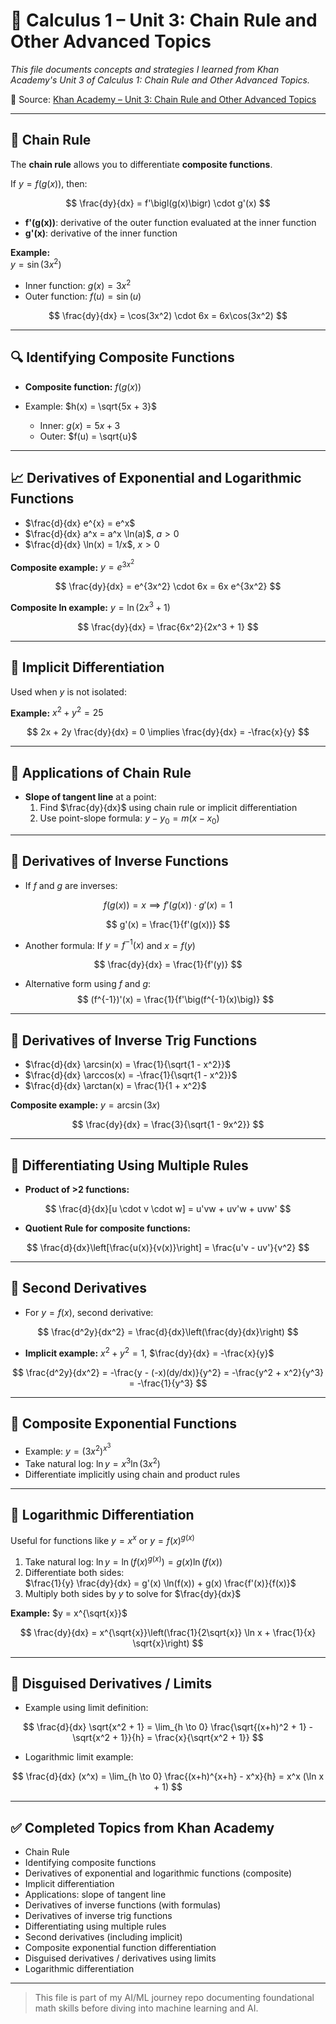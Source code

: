 # 📘 Calculus 1 – Unit 3: Chain Rule and Other Advanced Topics

*This file documents concepts and strategies I learned from Khan Academy's Unit 3 of Calculus 1: Chain Rule and Other Advanced Topics.*

🔗 Source: [Khan Academy – Unit 3: Chain Rule and Other Advanced Topics](https://www.khanacademy.org/math/calculus-1/cs1-derivatives-chain-rule-and-other-advanced-topics)

---

## 📌 Chain Rule

The **chain rule** allows you to differentiate **composite functions**.

If $y = f(g(x))$, then:

$$
\frac{dy}{dx} = f'\bigl(g(x)\bigr) \cdot g'(x)
$$

* **f'(g(x))**: derivative of the outer function evaluated at the inner function  
* **g'(x)**: derivative of the inner function

**Example:**  
$y = \sin(3x^2)$

* Inner function: $g(x) = 3x^2$  
* Outer function: $f(u) = \sin(u)$

$$
\frac{dy}{dx} = \cos(3x^2) \cdot 6x = 6x\cos(3x^2)
$$

---

## 🔍 Identifying Composite Functions

* **Composite function:** $f(g(x))$  
* Example: $h(x) = \sqrt{5x + 3}$

  * Inner: $g(x) = 5x + 3$  
  * Outer: $f(u) = \sqrt{u}$

---

## 📈 Derivatives of Exponential and Logarithmic Functions

* $\frac{d}{dx} e^{x} = e^x$  
* $\frac{d}{dx} a^x = a^x \ln(a)$, $a > 0$  
* $\frac{d}{dx} \ln(x) = 1/x$, $x>0$  

**Composite example:** $y = e^{3x^2}$  

$$
\frac{dy}{dx} = e^{3x^2} \cdot 6x = 6x e^{3x^2}
$$

**Composite ln example:** $y = \ln(2x^3 + 1)$  

$$
\frac{dy}{dx} = \frac{6x^2}{2x^3 + 1}
$$

---

## 🔄 Implicit Differentiation

Used when $y$ is not isolated:

**Example:** $x^2 + y^2 = 25$

$$
2x + 2y \frac{dy}{dx} = 0 \implies \frac{dy}{dx} = -\frac{x}{y}
$$

---

## 🔑 Applications of Chain Rule

* **Slope of tangent line** at a point:  
  1. Find $\frac{dy}{dx}$ using chain rule or implicit differentiation  
  2. Use point-slope formula: $y - y_0 = m(x - x_0)$

---

## 🔢 Derivatives of Inverse Functions

* If $f$ and $g$ are inverses:

$$
f(g(x)) = x \implies f'(g(x)) \cdot g'(x) = 1
$$

$$
g'(x) = \frac{1}{f'(g(x))}
$$

* Another formula: If $y = f^{-1}(x)$ and $x = f(y)$

$$
\frac{dy}{dx} = \frac{1}{f'(y)}
$$

* Alternative form using $f$ and $g$:  
$$
(f^{-1})'(x) = \frac{1}{f'\big(f^{-1}(x)\big)}
$$

---

## 🔢 Derivatives of Inverse Trig Functions

* $\frac{d}{dx} \arcsin(x) = \frac{1}{\sqrt{1 - x^2}}$  
* $\frac{d}{dx} \arccos(x) = -\frac{1}{\sqrt{1 - x^2}}$  
* $\frac{d}{dx} \arctan(x) = \frac{1}{1 + x^2}$  

**Composite example:** $y = \arcsin(3x)$

$$
\frac{dy}{dx} = \frac{3}{\sqrt{1 - 9x^2}}
$$

---

## 🔢 Differentiating Using Multiple Rules

* **Product of >2 functions:**  

$$
\frac{d}{dx}[u \cdot v \cdot w] = u'vw + uv'w + uvw'
$$

* **Quotient Rule for composite functions:**  

$$
\frac{d}{dx}\left[\frac{u(x)}{v(x)}\right] = \frac{u'v - uv'}{v^2}
$$

---

## 📐 Second Derivatives

* For $y = f(x)$, second derivative:

$$
\frac{d^2y}{dx^2} = \frac{d}{dx}\left(\frac{dy}{dx}\right)
$$

* **Implicit example:** $x^2 + y^2 = 1$, $\frac{dy}{dx} = -\frac{x}{y}$

$$
\frac{d^2y}{dx^2} = -\frac{y - (-x)(dy/dx)}{y^2} = -\frac{y^2 + x^2}{y^3} = -\frac{1}{y^3}
$$

---

## 🔢 Composite Exponential Functions

* Example: $y = (3x^2)^{x^3}$  
* Take natural log: $\ln y = x^3 \ln(3x^2)$  
* Differentiate implicitly using chain and product rules  

---

## 🔢 Logarithmic Differentiation

Useful for functions like $y = x^x$ or $y = f(x)^{g(x)}$

1. Take natural log: $\ln y = \ln(f(x)^{g(x)}) = g(x) \ln(f(x))$  
2. Differentiate both sides:  
$\frac{1}{y} \frac{dy}{dx} = g'(x) \ln(f(x)) + g(x) \frac{f'(x)}{f(x)}$  
3. Multiply both sides by $y$ to solve for $\frac{dy}{dx}$

**Example:** $y = x^{\sqrt{x}}$

$$
\frac{dy}{dx} = x^{\sqrt{x}}\left(\frac{1}{2\sqrt{x}} \ln x + \frac{1}{x} \sqrt{x}\right)
$$

---

## 🔢 Disguised Derivatives / Limits

* Example using limit definition:  

$$
\frac{d}{dx} \sqrt{x^2 + 1} = \lim_{h \to 0} \frac{\sqrt{(x+h)^2 + 1} - \sqrt{x^2 + 1}}{h} = \frac{x}{\sqrt{x^2 + 1}}
$$

* Logarithmic limit example:  

$$
\frac{d}{dx} (x^x) = \lim_{h \to 0} \frac{(x+h)^{x+h} - x^x}{h} = x^x (\ln x + 1)
$$

---

## ✅ Completed Topics from Khan Academy

* Chain Rule  
* Identifying composite functions  
* Derivatives of exponential and logarithmic functions (composite)  
* Implicit differentiation  
* Applications: slope of tangent line  
* Derivatives of inverse functions (with formulas)  
* Derivatives of inverse trig functions  
* Differentiating using multiple rules  
* Second derivatives (including implicit)  
* Composite exponential function differentiation  
* Disguised derivatives / derivatives using limits  
* Logarithmic differentiation

---

> This file is part of my AI/ML journey repo documenting foundational math skills before diving into machine learning and AI.

